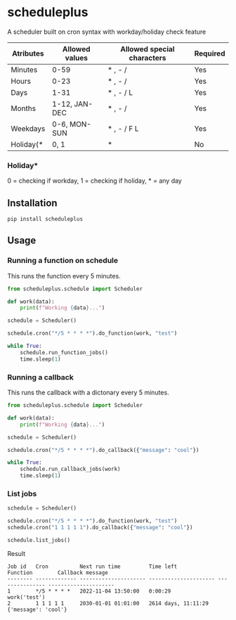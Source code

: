 # scheduleplus

A scheduler built on cron syntax with workday/holiday check feature

| Atributes  | Allowed values | Allowed special characters | Required |
| ---------- | -------------- | -------------------------- | -------- |
| Minutes    | 0-59           | \* , - /                   | Yes      |
| Hours      | 0-23           | \* , - /                   | Yes      |
| Days       | 1-31           | \* , - / L                 | Yes      |
| Months     | 1-12, JAN-DEC  | \* , - /                   | Yes      |
| Weekdays   | 0-6, MON-SUN   | \* , - / F L               | Yes      |
| Holiday(\* | 0, 1           | \*                         | No       |

### Holiday\*

0 = checking if workday, 1 = checking if holiday, \* = any day

## Installation

```
pip install scheduleplus
```

## Usage

### Running a function on schedule

This runs the function every 5 minutes.

```python
from scheduleplus.schedule import Scheduler

def work(data):
    print(f"Working {data}...")

schedule = Scheduler()

schedule.cron("*/5 * * * *").do_function(work, "test")

while True:
    schedule.run_function_jobs()
    time.sleep(1)
```

### Running a callback

This runs the callback with a dictonary every 5 minutes.

```python
from scheduleplus.schedule import Scheduler

def work(data):
    print(f"Working {data}...")

schedule = Scheduler()

schedule.cron("*/5 * * * *").do_callback({"message": "cool"})

while True:
    schedule.run_callback_jobs(work)
    time.sleep(1)
```

### List jobs

```python
schedule = Scheduler()

schedule.cron("*/5 * * * *").do_function(work, "test")
schedule.cron("1 1 1 1 1").do_callback({"message": "cool"})

schedule.list_jobs()
```

Result

```
Job id   Cron          Next run time         Time left             Function        Callback message
-------- ------------- --------------------- --------------------- --------------- ---------------------
1        */5 * * * *   2022-11-04 13:50:00   0:00:29               work('test')
2        1 1 1 1 1     2030-01-01 01:01:00   2614 days, 11:11:29                   {'message': 'cool'}
```
